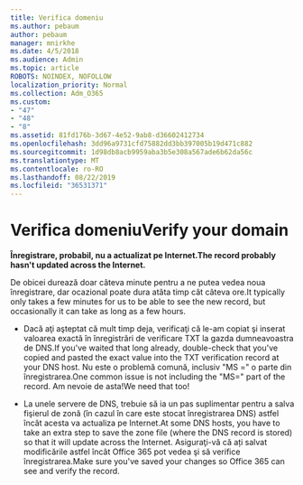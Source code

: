 ```yaml
---
title: Verifica domeniu
ms.author: pebaum
author: pebaum
manager: mnirkhe
ms.date: 4/5/2018
ms.audience: Admin
ms.topic: article
ROBOTS: NOINDEX, NOFOLLOW
localization_priority: Normal
ms.collection: Adm_O365
ms.custom:
- "47"
- "48"
- "8"
ms.assetid: 81fd176b-3d67-4e52-9ab8-d36602412734
ms.openlocfilehash: 3dd96a9731cfd75882dd3bb397005b19d471c882
ms.sourcegitcommit: 1d98db8acb9959aba3b5e308a567ade6b62da56c
ms.translationtype: MT
ms.contentlocale: ro-RO
ms.lasthandoff: 08/22/2019
ms.locfileid: "36531371"
---
```

# <a name="verify-your-domain"></a><span data-ttu-id="714f5-102">Verifica domeniu</span><span class="sxs-lookup"><span data-stu-id="714f5-102">Verify your domain</span></span>

 <span data-ttu-id="714f5-103">**Înregistrare, probabil, nu a actualizat pe Internet.**</span><span class="sxs-lookup"><span data-stu-id="714f5-103">**The record probably hasn't updated across the Internet.**</span></span>
  
<span data-ttu-id="714f5-104">De obicei durează doar câteva minute pentru a ne putea vedea noua înregistrare, dar ocazional poate dura atâta timp cât câteva ore.</span><span class="sxs-lookup"><span data-stu-id="714f5-104">It typically only takes a few minutes for us to be able to see the new record, but occasionally it can take as long as a few hours.</span></span> 
  
- <span data-ttu-id="714f5-105">Dacă aţi aşteptat că mult timp deja, verificaţi că le-am copiat şi inserat valoarea exactă în înregistrări de verificare TXT la gazda dumneavoastra de DNS.</span><span class="sxs-lookup"><span data-stu-id="714f5-105">If you've waited that long already, double-check that you've copied and pasted the exact value into the TXT verification record at your DNS host.</span></span> <span data-ttu-id="714f5-106">Nu este o problemă comună, inclusiv "MS =" o parte din înregistrarea.</span><span class="sxs-lookup"><span data-stu-id="714f5-106">One common issue is not including the "MS=" part of the record.</span></span> <span data-ttu-id="714f5-107">Am nevoie de asta!</span><span class="sxs-lookup"><span data-stu-id="714f5-107">We need that too!</span></span>

- <span data-ttu-id="714f5-108">La unele servere de DNS, trebuie să ia un pas suplimentar pentru a salva fişierul de zonă (în cazul în care este stocat înregistrarea DNS) astfel încât acesta va actualiza pe Internet.</span><span class="sxs-lookup"><span data-stu-id="714f5-108">At some DNS hosts, you have to take an extra step to save the zone file (where the DNS record is stored) so that it will update across the Internet.</span></span> <span data-ttu-id="714f5-109">Asiguraţi-vă că ați salvat modificările astfel încât Office 365 pot vedea şi să verifice înregistrarea.</span><span class="sxs-lookup"><span data-stu-id="714f5-109">Make sure you've saved your changes so Office 365 can see and verify the record.</span></span>
